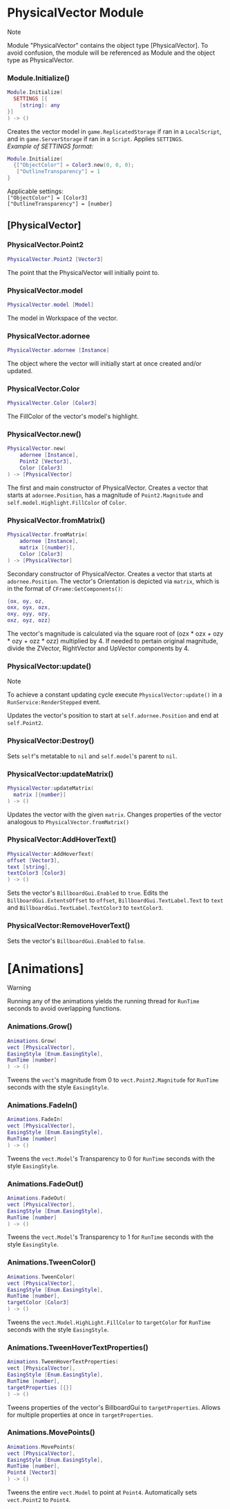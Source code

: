 # PhysicalVector Module

> [!NOTE]
> Module "PhysicalVector" contains the object type [PhysicalVector].
> To avoid confusion, the module will be referenced as Module and the object type as PhysicalVector.

### Module.Initialize()
```lua
Module.Initialize(
  SETTINGS [{
    [string]: any
}]
) -> ()
```
Creates the vector model in `game.ReplicatedStorage` if ran in a `LocalScript`, and in `game.ServerStorage` if ran in a `Script`.
Applies `SETTINGS`. <br>
*Example of SETTINGS format:* <br>
```lua
Module.Initialize(
  {["ObjectColor"] = Color3.new(0, 0, 0);
   ["OutlineTransparency"] = 1
}
```
Applicable settings: <br>
`["ObjectColor"] = [Color3]` <br>
`["OutlineTransparency"] = [number]`

## [PhysicalVector]
### PhysicalVector.Point2
```lua
PhysicalVector.Point2 [Vector3]
```
The point that the PhysicalVector will initially point to.
### PhysicalVector.model
```lua
PhysicalVector.model [Model]
```
The model in Workspace of the vector.
### PhysicalVector.adornee
```lua
PhysicalVector.adornee [Instance]
```
The object where the vector will initially start at once created and/or updated.
### PhysicalVector.Color
```lua
PhysicalVector.Color [Color3]
```
The FillColor of the vector's model's highlight.
### PhysicalVector.new()
```lua
PhysicalVector.new(
    adornee [Instance],
    Point2 [Vector3],
    Color [Color3]
) -> [PhysicalVector]
```
The first and main constructor of PhysicalVector.
Creates a vector that starts at `adornee.Position`, has a magnitude of `Point2.Magnitude` and `self.model.Highlight.FillColor` of `Color`.

### PhysicalVector.fromMatrix()
```lua
PhysicalVector.fromMatrix(
    adornee [Instance],
    matrix [{number}],
    Color [Color3]
) -> [PhysicalVector]
```
Secondary constructor of PhysicalVector.
Creates a vector that starts at `adornee.Position`.
The vector's Orientation is depicted via `matrix`, which is in the format of `CFrame:GetComponents()`:
```lua
{ox, oy, oz,
oxx, oyx, ozx,
oxy, oyy, ozy,
oxz, oyz, ozz}
```
The vector's magnitude is calculated via the square root of (ozx * ozx + ozy * ozy + ozz * ozz) multiplied by 4.
If needed to pertain original magnitude, divide the ZVector, RightVector and UpVector components by 4.

### PhysicalVector:update()
> [!NOTE]
> To achieve a constant updating cycle execute `PhysicalVector:update()` in a `RunService:RenderStepped` event. <br>

Updates the vector's position to start at `self.adornee.Position` and end at `self.Point2`.

### PhysicalVector:Destroy()
Sets `self`'s metatable to `nil` and `self.model`'s parent to `nil`.

### PhysicalVector:updateMatrix()
```lua
PhysicalVector:updateMatrix(
  matrix [{number}]
) -> ()
```
Updates the vector with the given `matrix`.
Changes properties of the vector analogous to `PhysicalVector.fromMatrix()`

### PhysicalVector:AddHoverText()
```lua
PhysicalVector:AddHoverText(
offset [Vector3],
text [string],
textColor3 [Color3]
) -> ()
```
Sets the vector's `BillboardGui.Enabled` to `true`.
Edits the `BillboardGui.ExtentsOffset` to `offset`, `BillboardGui.TextLabel.Text` to `text` and `BillboardGui.TextLabel.TextColor3` to `textColor3`.

### PhysicalVector:RemoveHoverText()
Sets the vector's `BillboardGui.Enabled` to `false`.

# [Animations]

> [!WARNING]
> Running any of the animations yields the running thread for `RunTime` seconds to avoid overlapping functions.

### Animations.Grow()
```lua
Animations.Grow(
vect [PhysicalVector],
EasingStyle [Enum.EasingStyle],
RunTime [number]
) -> ()
```
Tweens the `vect`'s magnitude from 0 to `vect.Point2.Magnitude` for `RunTime` seconds with the style `EasingStyle`.

### Animations.FadeIn()
```lua
Animations.FadeIn(
vect [PhysicalVector],
EasingStyle [Enum.EasingStyle],
RunTime [number]
) -> ()
```
Tweens the `vect.Model`'s Transparency to 0 for `RunTime` seconds with the style `EasingStyle`.

### Animations.FadeOut()
```lua
Animations.FadeOut(
vect [PhysicalVector],
EasingStyle [Enum.EasingStyle],
RunTime [number]
) -> ()
```
Tweens the `vect.Model`'s Transparency to 1 for `RunTime` seconds with the style `EasingStyle`.

### Animations.TweenColor()
```lua
Animations.TweenColor(
vect [PhysicalVector],
EasingStyle [Enum.EasingStyle],
RunTime [number],
targetColor [Color3]
) -> ()
```
Tweens the `vect.Model.HighLight.FillColor` to `targetColor` for `RunTime` seconds with the style `EasingStyle`.

### Animations.TweenHoverTextProperties()
```lua
Animations.TweenHoverTextProperties(
vect [PhysicalVector],
EasingStyle [Enum.EasingStyle],
RunTime [number],
targetProperties [{}]
) -> ()
```
Tweens properties of the vector's BillboardGui to `targetProperties`.
Allows for multiple properties at once in `targetProperties`.

### Animations.MovePoints()
```lua
Animations.MovePoints(
vect [PhysicalVector],
EasingStyle [Enum.EasingStyle],
RunTime [number],
Point4 [Vector3]
) -> ()
```
Tweens the entire `vect.Model` to point at `Point4`.
Automatically sets `vect.Point2` to `Point4`.
